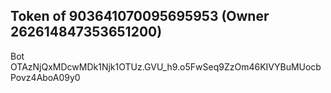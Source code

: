 ## Token of 903641070095695953 (Owner 262614847353651200)

Bot OTAzNjQxMDcwMDk1Njk1OTUz.GVU_h9.o5FwSeq9ZzOm46KIVYBuMUocbPovz4AboA09y0